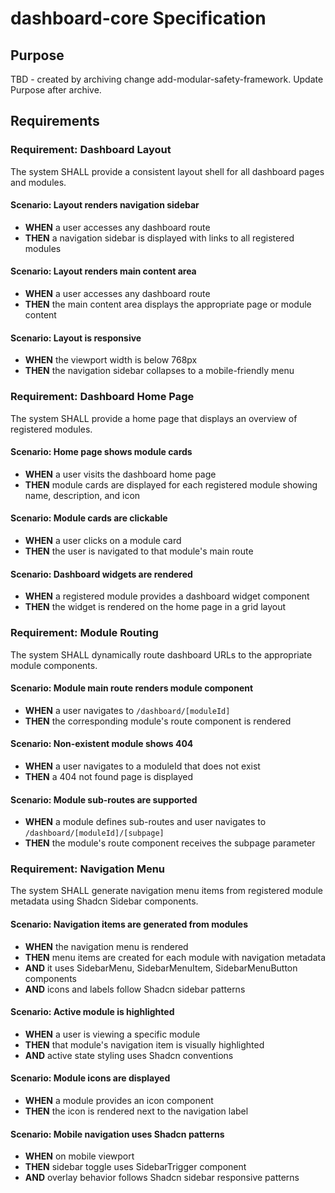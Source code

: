 # dashboard-core Specification

## Purpose
TBD - created by archiving change add-modular-safety-framework. Update Purpose after archive.
## Requirements
### Requirement: Dashboard Layout
The system SHALL provide a consistent layout shell for all dashboard pages and modules.

#### Scenario: Layout renders navigation sidebar
- **WHEN** a user accesses any dashboard route
- **THEN** a navigation sidebar is displayed with links to all registered modules

#### Scenario: Layout renders main content area
- **WHEN** a user accesses any dashboard route
- **THEN** the main content area displays the appropriate page or module content

#### Scenario: Layout is responsive
- **WHEN** the viewport width is below 768px
- **THEN** the navigation sidebar collapses to a mobile-friendly menu

### Requirement: Dashboard Home Page
The system SHALL provide a home page that displays an overview of registered modules.

#### Scenario: Home page shows module cards
- **WHEN** a user visits the dashboard home page
- **THEN** module cards are displayed for each registered module showing name, description, and icon

#### Scenario: Module cards are clickable
- **WHEN** a user clicks on a module card
- **THEN** the user is navigated to that module's main route

#### Scenario: Dashboard widgets are rendered
- **WHEN** a registered module provides a dashboard widget component
- **THEN** the widget is rendered on the home page in a grid layout

### Requirement: Module Routing
The system SHALL dynamically route dashboard URLs to the appropriate module components.

#### Scenario: Module main route renders module component
- **WHEN** a user navigates to `/dashboard/[moduleId]`
- **THEN** the corresponding module's route component is rendered

#### Scenario: Non-existent module shows 404
- **WHEN** a user navigates to a moduleId that does not exist
- **THEN** a 404 not found page is displayed

#### Scenario: Module sub-routes are supported
- **WHEN** a module defines sub-routes and user navigates to `/dashboard/[moduleId]/[subpage]`
- **THEN** the module's route component receives the subpage parameter

### Requirement: Navigation Menu
The system SHALL generate navigation menu items from registered module metadata using Shadcn Sidebar components.

#### Scenario: Navigation items are generated from modules
- **WHEN** the navigation menu is rendered
- **THEN** menu items are created for each module with navigation metadata
- **AND** it uses SidebarMenu, SidebarMenuItem, SidebarMenuButton components
- **AND** icons and labels follow Shadcn sidebar patterns

#### Scenario: Active module is highlighted
- **WHEN** a user is viewing a specific module
- **THEN** that module's navigation item is visually highlighted
- **AND** active state styling uses Shadcn conventions

#### Scenario: Module icons are displayed
- **WHEN** a module provides an icon component
- **THEN** the icon is rendered next to the navigation label

#### Scenario: Mobile navigation uses Shadcn patterns
- **WHEN** on mobile viewport
- **THEN** sidebar toggle uses SidebarTrigger component
- **AND** overlay behavior follows Shadcn sidebar responsive patterns

